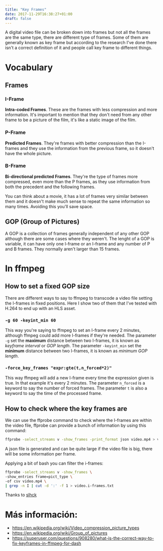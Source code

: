 ```yaml
---
title: "Key Frames"
date: 2017-11-29T16:38:27+01:00
draft: false
---
```


A digital video file can be broken down into frames but not all the frames are the same type, there are different type of frames. Some of them are generally known as key frame but according to the research I've done there isn't a correct definition of it and people call key frame to different things.

<!-- more -->



# Vocabulary

## Frames

### I-Frame

**Intra-coded Frames**. These are the frames with less compression and more information. It's important to mention that they don't need from any other frame to be a picture of the film, it's like a static image of the film.

### P-Frame

**Predicted Frames**. They're frames with better compression than the I-frames and they use the information from the previous frame, so it doesn't have the whole picture.

### B-Frame

**Bi-directional predicted Frames**. They're the type of frames more compressed, even more than the P frames, as they use information from both the precedent and the following frames.

You can think about a movie, it has a lot of frames very similar between them and it doesn't make much sense to repeat the same information so many times. Avoiding this you'll save space.


## GOP (Group of Pictures)

A GOP is a collection of frames generally independent of any other GOP although there are some cases where they weren't. The lenght of a GOP is variable, it can have only one I-frame or an I-frame and any number of P and B frames. They normally aren't larger than 15 frames.


# In ffmpeg

## How to set a fixed GOP size

There are different ways to say to ffmpeg to transcode a video file setting the I-frames in fixed positions. Here I show two of them that I've tested with H.264 to end up with an HLS asset.

### `-g 60 -keyint_min 60`

This way you're saying to ffmpeg to set an I-frame every 2 minutes, although ffmpeg could add more I-frames if they're needed.
The parameter `-g` set the **maximum** distance between two I-frames, it is known as _keyframe interval_ or _GOP length_.
The parameter `-keyint_min` set the **minimum** distance between two I-frames, it is known as _minimum GOP length_.


### `-force_key_frames "expr:gte(t,n_forced*2)"`

This way ffmpeg will add a new I-frame every time the expression given is true. In that example it's every 2 minutes.
The parameter `n_forced` is a keyword to say the number of forced frames.
The parameter `t` is also a keyword to say the time of the processed frame.



## How to check where the key frames are

We can use the ffprobe command to check where the I-frames are within the video file, ffprobe can provide a bunch of information by using this command:

```bash
ffprobe -select_streams v -show_frames -print_format json video.mp4 > video.show_frames.json
```

A json file is generated and can be quite large if the video file is big, there will be some information per frame.

Applying a bit of bash you can filter the i-frames:

```bash
ffprobe -select_streams v -show_frames \
-show_entries frame=pict_type \
-of csv video.mp4 \
| grep -n I | cut -d ':' -f 1 > video.i-frames.txt
```

Thanks to [slhck](https://superuser.com/questions/885452/extracting-the-index-of-key-frames-from-a-video-using-ffmpeg)

# Más información: 

* https://en.wikipedia.org/wiki/Video_compression_picture_types
* https://en.wikipedia.org/wiki/Group_of_pictures
* https://superuser.com/questions/908280/what-is-the-correct-way-to-fix-keyframes-in-ffmpeg-for-dash